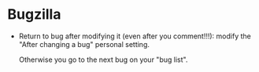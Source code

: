 # Bugzilla

-   Return to bug after modifying it (even after you comment!!!): modify the "After changing a bug" personal setting.

    Otherwise you go to the next bug on your "bug list".
